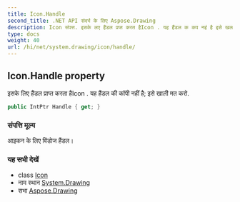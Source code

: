 ```yaml
---
title: Icon.Handle
second_title: .NET API संदर्भ के लिए Aspose.Drawing
description: Icon संपत्त. इसके लए हैंडल प्रप्त करत हैIcon . यह हैंडल क कप नहं है इसे खल मत कर.
type: docs
weight: 40
url: /hi/net/system.drawing/icon/handle/
---
```

## Icon.Handle property

इसके लिए हैंडल प्राप्त करता हैIcon . यह हैंडल की कॉपी नहीं है; इसे खाली मत करो.

```csharp
public IntPtr Handle { get; }
```

### संपत्ति मूल्य

आइकन के लिए विंडोज हैंडल।

### यह सभी देखें

* class [Icon](../)
* नाम स्थान [System.Drawing](../../icon/)
* सभा [Aspose.Drawing](../../../)


